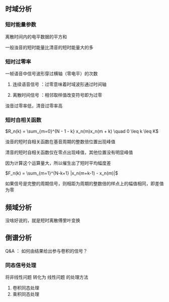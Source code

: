 
## 时域分析

### 短时能量参数

离散时间内的电平数据的平方和

一般浊音的短时能量比清音的短时能量大的多

### 短时过零率

一帧语音中信号波形穿过横轴（零电平）的次数

1. 连续语音信号 ：过零意味着时域波形通过时间轴

2. 离散时间信号 ：相邻取样值改变符号即为过零

浊音过零率低，清音过零率高

### 短时自相关函数

$R_n(k) = \sum_{m=0}^{N - 1 - k} x_n(m)x_n(m + k) \quad 0 \leq k \leq K$

浊音的短时自相关函数在基音周期的整数倍位置出现峰值

清音的短时自相关函数仅在零点出现峰值，其他位置没有明显峰值

因为计算这个运算量大，所以催生出了短时平均幅度差

$F_n(k) = \sum_{m=1}^{N-k+1} |x_n(m+k-1) - x_n(m)|$

如果信号是完整的周期信号，则相距为周期的整数倍的样点上的幅值相同，即差值为零

## 频域分析 

没啥好说的，就是短时离散傅里叶变换

## 倒谱分析

Q&A ： 如何由结果给出参与卷积的信号？

### 同态信号处理

将非线性问题 转化为 线性问题 的处理方法

1. 卷积同态处理
2. 乘积同态处理



